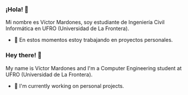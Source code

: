 ### ¡Hola! 👋

Mi nombre es Víctor Mardones, soy estudiante de Ingeniería Civil Informática en UFRO (Universidad de La Frontera).

- 🔭 En estos momentos estoy trabajando en proyectos personales.

### Hey there! 👋

My name is Víctor Mardones and I'm a Computer Engineering student at UFRO (Universidad de La Frontera).

- 🔭 I'm currently working on personal projects.

<!--
**VictorMardones/VictorMardones** is a ✨ _special_ ✨ repository because its `README.md` (this file) appears on your GitHub profile.

Here are some ideas to get you started:

- 🔭 I’m currently working on ...
- 🌱 I’m currently learning ...
- 👯 I’m looking to collaborate on ...
- 🤔 I’m looking for help with ...
- 💬 Ask me about ...
- 📫 How to reach me: ...
- 😄 Pronouns: ...
- ⚡ Fun fact: ...
-->
